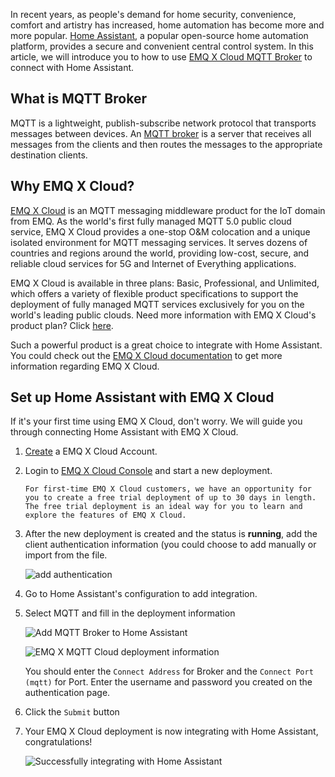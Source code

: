 In recent years, as people's demand for home security, convenience, comfort and artistry has increased, home automation has become more and more popular. [Home Assistant](https://www.home-assistant.io/), a popular open-source home automation platform, provides a secure and convenient central control system. In this article, we will introduce you to how to use [EMQ X Cloud MQTT Broker](https://www.emqx.com/en/cloud) to connect with Home Assistant.

## What is MQTT Broker

MQTT is a lightweight, publish-subscribe network protocol that transports messages between devices. An [MQTT broker](https://www.emqx.com/en/products/emqx) is a server that receives all messages from the clients and then routes the messages to the appropriate destination clients. 

## Why EMQ X Cloud?

[EMQ X Cloud](https://www.emqx.com/en/cloud) is an MQTT messaging middleware product for the IoT domain from EMQ. As the world's first fully managed MQTT 5.0 public cloud service, EMQ X Cloud provides a one-stop O&M colocation and a unique isolated environment for MQTT messaging services. It serves dozens of countries and regions around the world, providing low-cost, secure, and reliable cloud services for 5G and Internet of Everything applications. 

EMQ X Cloud is available in three plans: Basic, Professional, and Unlimited, which offers a variety of flexible product specifications to support the deployment of fully managed MQTT services exclusively for you on the world's leading public clouds. Need more information with EMQ X Cloud's product plan? Click [here](https://docs.emqx.io/en/cloud/latest/pricing.html).

Such a powerful product is a great choice to integrate with Home Assistant. You could check out the [EMQ X Cloud documentation](https://docs.emqx.io/en/cloud/latest/) to get more information regarding EMQ X Cloud.

## Set up Home Assistant with EMQ X Cloud

If it's your first time using EMQ X Cloud, don't worry. We will guide you through connecting Home Assistant with EMQ X Cloud.

1. [Create](https://accounts.emqx.io/signup?continue=https://www.emqx.com/en/cloud) a EMQ X Cloud Account.

2. Login to [EMQ X Cloud Console](https://cloud.emqx.io/console/) and start a new deployment.

   ```tip
   For first-time EMQ X Cloud customers, we have an opportunity for you to create a free trial deployment of up to 30 days in length. The free trial deployment is an ideal way for you to learn and explore the features of EMQ X Cloud. 
   ```

3. After the new deployment is created and the status is **running**, add the client authentication information (you could choose to add manually or import from the file.  

    ![add authentication](https://static.emqx.net/images/9142d9a045b570402515eaa47c6698a6.png)

4. Go to Home Assistant's configuration to add integration.

5. Select MQTT and fill in the deployment information

    ![Add MQTT Broker to Home Assistant](https://static.emqx.net/images/1da096c0f7a5f4b200b1f14583c49414.png)

    ![EMQ X MQTT Cloud deployment information](https://static.emqx.net/images/26b958bcc271d1f6801d06152c65fd78.png)

   You should enter the `Connect Address` for Broker and the `Connect Port (mqtt)` for Port. Enter the username and password you created on the authentication page. 

6. Click the `Submit` button

7. Your EMQ X Cloud deployment is now integrating with Home Assistant, congratulations!

    ![Successfully integrating with Home Assistant](https://static.emqx.net/images/e6bd46c82942efdbac70ed9d09faa35b.png)
